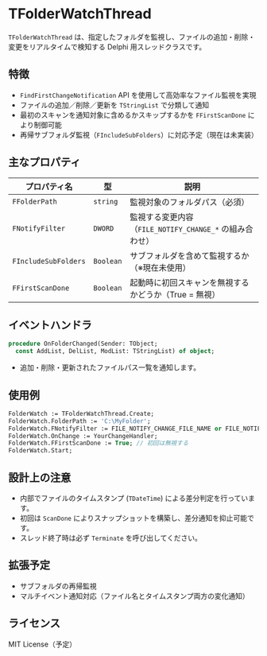 # TFolderWatchThread

`TFolderWatchThread` は、指定したフォルダを監視し、ファイルの追加・削除・変更をリアルタイムで検知する Delphi 用スレッドクラスです。

## 特徴

- `FindFirstChangeNotification` API を使用して高効率なファイル監視を実現
- ファイルの追加／削除／更新を `TStringList` で分類して通知
- 最初のスキャンを通知対象に含めるかスキップするかを `FFirstScanDone` により制御可能
- 再帰サブフォルダ監視（`FIncludeSubFolders`）に対応予定（現在は未実装）

## 主なプロパティ

| プロパティ名         | 型                      | 説明 |
|----------------------|--------------------------|------|
| `FFolderPath`        | `string`                 | 監視対象のフォルダパス（必須） |
| `FNotifyFilter`      | `DWORD`                  | 監視する変更内容（`FILE_NOTIFY_CHANGE_*` の組み合わせ） |
| `FIncludeSubFolders` | `Boolean`                | サブフォルダを含めて監視するか（※現在未使用） |
| `FFirstScanDone`     | `Boolean`                | 起動時に初回スキャンを無視するかどうか（True = 無視） |

## イベントハンドラ

```pascal
procedure OnFolderChanged(Sender: TObject;
  const AddList, DelList, ModList: TStringList) of object;
```

- 追加・削除・更新されたファイルパス一覧を通知します。

## 使用例

```pascal
FolderWatch := TFolderWatchThread.Create;
FolderWatch.FolderPath := 'C:\MyFolder';
FolderWatch.FNotifyFilter := FILE_NOTIFY_CHANGE_FILE_NAME or FILE_NOTIFY_CHANGE_LAST_WRITE;
FolderWatch.OnChange := YourChangeHandler;
FolderWatch.FFirstScanDone := True; // 初回は無視する
FolderWatch.Start;
```

## 設計上の注意

- 内部でファイルのタイムスタンプ (`TDateTime`) による差分判定を行っています。
- 初回は `ScanDone` によりスナップショットを構築し、差分通知を抑止可能です。
- スレッド終了時は必ず `Terminate` を呼び出してください。

## 拡張予定

- サブフォルダの再帰監視
- マルチイベント通知対応（ファイル名とタイムスタンプ両方の変化通知）

## ライセンス

MIT License（予定）
